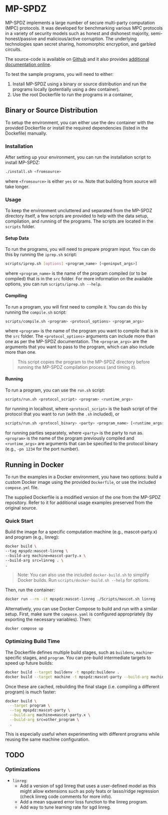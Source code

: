 # MP-SPDZ
MP-SPDZ implements a large number of secure multi-party computation (MPC) protocols. It was developed for benchmarking various MPC protocols in a variety of security models such as honest and dishonest majority, semi-honest/passive and malicious/active corruption. The underlying technologies span secret sharing, homomorphic encryption, and garbled circuits. 

The source-code is available on [Github](https://github.com/data61/MP-SPDZ) and it also provides [additional documentation online](https://mp-spdz.readthedocs.io/en/latest/).

To test the sample programs, you will need to either: 
1. Install MP-SPDZ using a binary or source distribution and run the programs locally (potentially using a dev container).
2. Use the root Dockerfile to run the programs in a container,

## Binary or Source Distribution
To setup the environment, you can either use the dev container with the provided Dockerfile or install the required dependencies (listed in the Dockefile) manually.

### Installation
After setting up your environment, you can run the installation script to install MP-SPDZ:
```bash	
./install.sh <fromsource>
```
where `<fromsource>` is either `yes` or `no`. Note that building from source will take longer.

### Usage
To keep the environment uncluttered and separated from the MP-SPDZ directory itself, a few scripts are provided to help with the data setup, compilation, and running of the programs. The scripts are located in the `scripts` folder.

#### Setup Data
To run the programs, you will need to prepare program input. You can do this by running the `iprep.sh` script:
```bash
scripts/iprep.sh [options] <program_name> [<geninput_args>]
```
where `<program_name>` is the name of the program compiled (or to be compiled) that is in the `src` folder. For more information on the available options, you can run `scripts/iprep.sh --help`.


#### Compiling
To run a program, you will first need to compile it. You can do this by running the `compile.sh` script:
```bash	
scripts/compile.sh <program> <protocol_options> <program_args>
```
where `<program>` is the name of the program you want to compile that is in the `src` folder. The `<protocol_options>` arguments can include more than one as per the MP-SPDZ documentation. The `<program_args>` are the arguments that you want to pass to the program, which can also include more than one.

> This script copies the program to the MP-SPDZ directory before running the MP-SPDZ compilation process (and timing it).

#### Running
To run a program, you can use the `run.sh` script:
```bash
scripts/run.sh <protocol_script> <program> <runtime_args>
```
for running in localhost, where `<protocol_script>` is the bash script of the protocol that you want to run (with the `.sh` included), or
```bash
scripts/run.sh <protocol_binary> <party> <program_name> [<runtime_args>]
```
for running parties separately, where `<party>` is the party to run as. `<program>` is the name of the program previously compiled and `<runtime_args>` are arguments that can be specified to
the protocol binary (e.g., `-pn 1234` for the port number).


## Running in Docker

To run the examples in a Docker environment, you have two options: build a custom Docker image using the provided `Dockerfile`, or use the included `compose.yml` file.

The supplied Dockerfile is a modified version of the one from the MP-SPDZ repository. Refer to it for additional usage examples preserved from the original source.

### Quick Start
Build the image for a specific computation machine (e.g., mascot-party.x) and program (e.g., linreg):
```bash
docker build \ 
--tag mpspdz:mascot-linreg \
--build-arg machine=mascot-party.x \
--build-arg src=linreg . \
.
```
> Note: You can also use the included `docker-build.sh` to simplify Docker builds. Run `scripts/docker-build.sh --help` for options.

Then, run the container:
```bash
docker run --rm -it mpspdz:mascot-linreg ./Scripts/mascot.sh linreg
```

Alternatively, you can use Docker Compose to build and run with a similar setup. First, make sure the `compose.yaml` is configured appropriately (by exporting the necessary variables). Then:
```bash
docker compose up
```

### Optimizing Build Time
The Dockerfile defines multiple build stages, such as `buildenv`, `machine`-specific stages, and `program`. You can pre-build intermediate targets to speed up future builds:
```bash
docker build --target buildenv -t mpspdz:buildenv .
docker build --target machine -t mpspdz:mascot-party --build-arg machine=mascot-party.x .
```

Once these are cached, rebuilding the final stage (i.e. compiling a different program) is much faster:
```bash
docker build \
  --target program \
  --tag mpspdz:mascot-party \
  --build-arg machine=mascot-party.x \
  --build-arg src=other_program \
  .
```

This is especially useful when experimenting with different programs while reusing the same machine configuration.

## TODO
### Optimizations
- `linreg`: 
	- Add a version of sgd linreg that uses a user-defined model as this might allow extensions such as poly feats or lasso/ridge regression (check linreg code comments for more info).
  - Add a mean squared error loss function to the linreg program.
  - Add way to tune learning rate for sgd linreg.